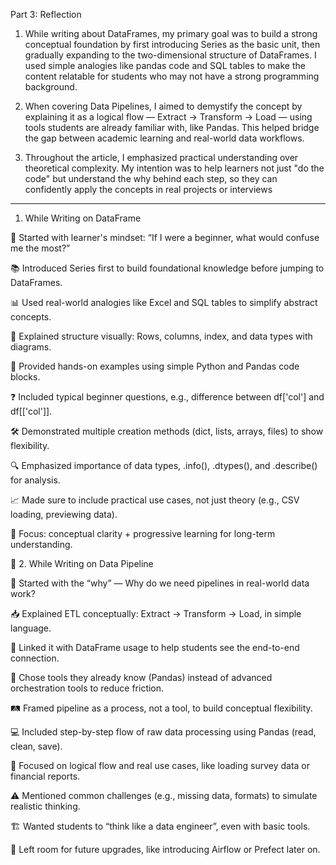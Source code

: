 Part 3: Reflection
1.	While writing about DataFrames, my primary goal was to build a strong conceptual foundation by first introducing Series as the basic unit,
then gradually expanding to the two-dimensional structure of DataFrames. I used simple analogies like pandas code and SQL tables to make the 
content relatable for students who may not have a strong programming background.

2.	When covering Data Pipelines, I aimed to demystify the concept by explaining it as a 
logical flow — Extract → Transform → Load — using tools students are already familiar with,
like Pandas. This helped bridge the gap between academic learning and real-world data workflows.

3.	Throughout the article, I emphasized practical understanding over theoretical complexity.
My intention was to help learners not just "do the code" but understand the why behind each step,
so they can confidently apply the concepts in real projects or interviews


--------------------------------------------------------------------------------------------------------------------------------------------------------
1. While Writing on DataFrame

🏁 Started with learner's mindset: “If I were a beginner, what would confuse me the most?”

📚 Introduced Series first to build foundational knowledge before jumping to DataFrames.

📊 Used real-world analogies like Excel and SQL tables to simplify abstract concepts.

🧩 Explained structure visually: Rows, columns, index, and data types with diagrams.

🧪 Provided hands-on examples using simple Python and Pandas code blocks.

❓ Included typical beginner questions, e.g., difference between df['col'] and df[['col']].

🛠️ Demonstrated multiple creation methods (dict, lists, arrays, files) to show flexibility.

🔍 Emphasized importance of data types, .info(), .dtypes(), and .describe() for analysis.

📈 Made sure to include practical use cases, not just theory (e.g., CSV loading, previewing data).

🎯 Focus: conceptual clarity + progressive learning for long-term understanding.

🔹 2. While Writing on Data Pipeline

📌 Started with the “why” — Why do we need pipelines in real-world data work?

📥 Explained ETL conceptually: Extract → Transform → Load, in simple language.

🔄 Linked it with DataFrame usage to help students see the end-to-end connection.

🧰 Chose tools they already know (Pandas) instead of advanced orchestration tools to reduce friction.

🛤️ Framed pipeline as a process, not a tool, to build conceptual flexibility.

💻 Included step-by-step flow of raw data processing using Pandas (read, clean, save).

🧠 Focused on logical flow and real use cases, like loading survey data or financial reports.

⚠️ Mentioned common challenges (e.g., missing data, formats) to simulate realistic thinking.

🏗️ Wanted students to “think like a data engineer”, even with basic tools.

💬 Left room for future upgrades, like introducing Airflow or Prefect later on.
